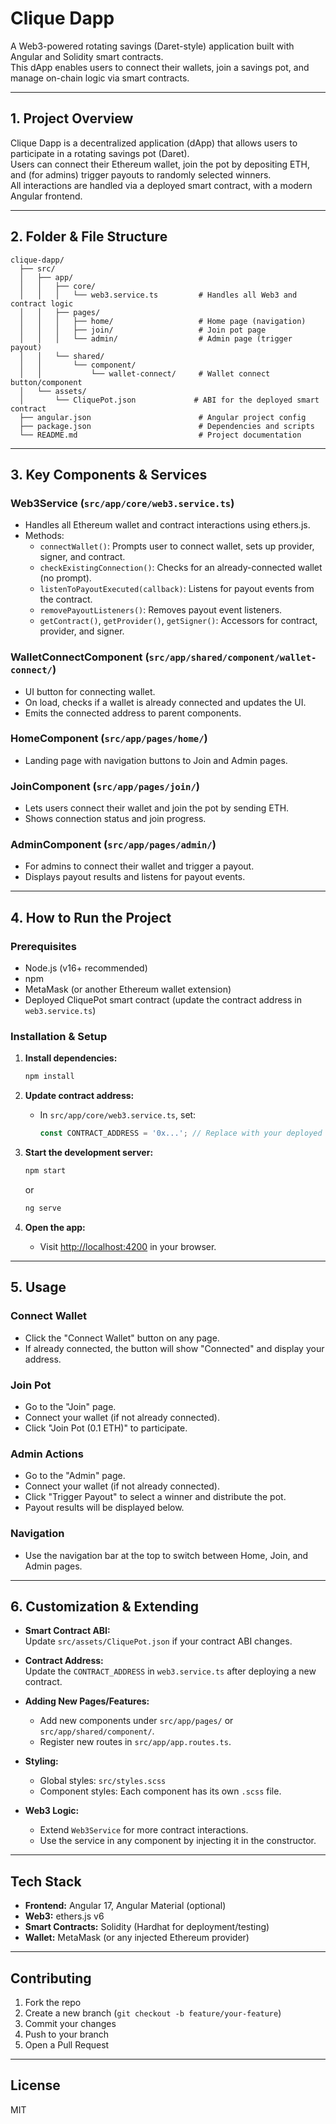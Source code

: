 # Clique Dapp

A Web3-powered rotating savings (Daret-style) application built with Angular and Solidity smart contracts.  
This dApp enables users to connect their wallets, join a savings pot, and manage on-chain logic via smart contracts.

---

## 1. Project Overview

Clique Dapp is a decentralized application (dApp) that allows users to participate in a rotating savings pot (Daret).  
Users can connect their Ethereum wallet, join the pot by depositing ETH, and (for admins) trigger payouts to randomly selected winners.  
All interactions are handled via a deployed smart contract, with a modern Angular frontend.

---

## 2. Folder & File Structure

```
clique-dapp/
  ├── src/
  │   ├── app/
  │   │   ├── core/
  │   │   │   └── web3.service.ts         # Handles all Web3 and contract logic
  │   │   ├── pages/
  │   │   │   ├── home/                   # Home page (navigation)
  │   │   │   ├── join/                   # Join pot page
  │   │   │   └── admin/                  # Admin page (trigger payout)
  │   │   └── shared/
  │   │       └── component/
  │   │           └── wallet-connect/     # Wallet connect button/component
  │   └── assets/
  │       └── CliquePot.json             # ABI for the deployed smart contract
  ├── angular.json                        # Angular project config
  ├── package.json                        # Dependencies and scripts
  └── README.md                           # Project documentation
```

---

## 3. Key Components & Services

### **Web3Service (`src/app/core/web3.service.ts`)**
- Handles all Ethereum wallet and contract interactions using ethers.js.
- Methods:
  - `connectWallet()`: Prompts user to connect wallet, sets up provider, signer, and contract.
  - `checkExistingConnection()`: Checks for an already-connected wallet (no prompt).
  - `listenToPayoutExecuted(callback)`: Listens for payout events from the contract.
  - `removePayoutListeners()`: Removes payout event listeners.
  - `getContract()`, `getProvider()`, `getSigner()`: Accessors for contract, provider, and signer.

### **WalletConnectComponent (`src/app/shared/component/wallet-connect/`)**
- UI button for connecting wallet.
- On load, checks if a wallet is already connected and updates the UI.
- Emits the connected address to parent components.

### **HomeComponent (`src/app/pages/home/`)**
- Landing page with navigation buttons to Join and Admin pages.

### **JoinComponent (`src/app/pages/join/`)**
- Lets users connect their wallet and join the pot by sending ETH.
- Shows connection status and join progress.

### **AdminComponent (`src/app/pages/admin/`)**
- For admins to connect their wallet and trigger a payout.
- Displays payout results and listens for payout events.

---

## 4. How to Run the Project

### **Prerequisites**
- Node.js (v16+ recommended)
- npm
- MetaMask (or another Ethereum wallet extension)
- Deployed CliquePot smart contract (update the contract address in `web3.service.ts`)

### **Installation & Setup**
1. **Install dependencies:**
   ```bash
   npm install
   ```

2. **Update contract address:**
   - In `src/app/core/web3.service.ts`, set:
     ```ts
     const CONTRACT_ADDRESS = '0x...'; // Replace with your deployed contract address
     ```

3. **Start the development server:**
   ```bash
   npm start
   ```
   or
   ```bash
   ng serve
   ```

4. **Open the app:**
   - Visit [http://localhost:4200](http://localhost:4200) in your browser.

---

## 5. Usage

### **Connect Wallet**
- Click the "Connect Wallet" button on any page.
- If already connected, the button will show "Connected" and display your address.

### **Join Pot**
- Go to the "Join" page.
- Connect your wallet (if not already connected).
- Click "Join Pot (0.1 ETH)" to participate.

### **Admin Actions**
- Go to the "Admin" page.
- Connect your wallet (if not already connected).
- Click "Trigger Payout" to select a winner and distribute the pot.
- Payout results will be displayed below.

### **Navigation**
- Use the navigation bar at the top to switch between Home, Join, and Admin pages.

---

## 6. Customization & Extending

- **Smart Contract ABI:**  
  Update `src/assets/CliquePot.json` if your contract ABI changes.

- **Contract Address:**  
  Update the `CONTRACT_ADDRESS` in `web3.service.ts` after deploying a new contract.

- **Adding New Pages/Features:**  
  - Add new components under `src/app/pages/` or `src/app/shared/component/`.
  - Register new routes in `src/app/app.routes.ts`.

- **Styling:**  
  - Global styles: `src/styles.scss`
  - Component styles: Each component has its own `.scss` file.

- **Web3 Logic:**  
  - Extend `Web3Service` for more contract interactions.
  - Use the service in any component by injecting it in the constructor.

---

## Tech Stack

- **Frontend:** Angular 17, Angular Material (optional)
- **Web3:** ethers.js v6
- **Smart Contracts:** Solidity (Hardhat for deployment/testing)
- **Wallet:** MetaMask (or any injected Ethereum provider)

---

## Contributing

1. Fork the repo
2. Create a new branch (`git checkout -b feature/your-feature`)
3. Commit your changes
4. Push to your branch
5. Open a Pull Request

---

## License

MIT